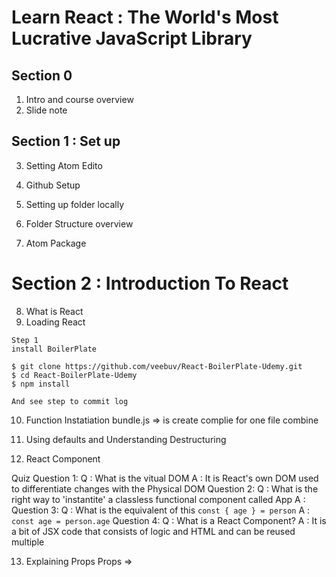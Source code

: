 # Learn React : The World's Most Lucrative JavaScript Library 

## Section 0
1. Intro and course overview
2. Slide note 

## Section 1 : Set up

3. Setting Atom Edito

4. Github Setup
5. Setting up folder locally
6. Folder Structure overview
7. Atom Package

# Section 2 : Introduction To React
8. What is React
9. Loading React

```
Step 1
install BoilerPlate

$ git clone https://github.com/veebuv/React-BoilerPlate-Udemy.git
$ cd React-BoilerPlate-Udemy
$ npm install 

And see step to commit log
```

10. Function Instatiation
bundle.js => is create complie for one file combine 

11. Using defaults and Understanding Destructuring
12. React Component

Quiz 
Question 1:
Q : What is the vitual DOM
A : It is React's own DOM used to differentiate changes with the Physical DOM
Question 2:
Q : What is the right way to 'instantite' a classless functional component called App
A : <App/>
Question 3:
Q : What is the equivalent of this
``` const { age } = person ```
A : ``` const age = person.age ```
Question 4:
Q : What is a React Component?
A : It is a bit of JSX code that consists of logic and HTML and can be reused multiple

13. Explaining Props 
Props => 
